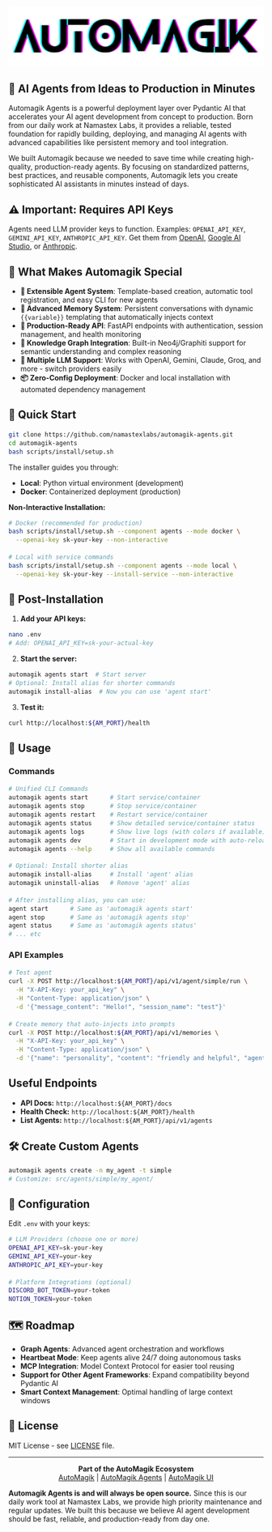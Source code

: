<p align="center">
  <img src=".github/images/automagik_logo.png" alt="AutoMagik Logo" width="600"/>
</p>

## 🚀 AI Agents from Ideas to Production in Minutes

Automagik Agents is a powerful deployment layer over Pydantic AI that accelerates your AI agent development from concept to production. Born from our daily work at Namastex Labs, it provides a reliable, tested foundation for rapidly building, deploying, and managing AI agents with advanced capabilities like persistent memory and tool integration.

We built Automagik because we needed to save time while creating high-quality, production-ready agents. By focusing on standardized patterns, best practices, and reusable components, Automagik lets you create sophisticated AI assistants in minutes instead of days.

## ⚠️ **Important: Requires API Keys**

Agents need LLM provider keys to function. Examples: `OPENAI_API_KEY`, `GEMINI_API_KEY`, `ANTHROPIC_API_KEY`. Get them from [OpenAI](https://platform.openai.com/api-keys), [Google AI Studio](https://makersuite.google.com/app/apikey), or [Anthropic](https://console.anthropic.com/).

## 🌟 What Makes Automagik Special

- **🤖 Extensible Agent System**: Template-based creation, automatic tool registration, and easy CLI for new agents
- **💾 Advanced Memory System**: Persistent conversations with dynamic `{{variable}}` templating that automatically injects context
- **🔧 Production-Ready API**: FastAPI endpoints with authentication, session management, and health monitoring
- **🧠 Knowledge Graph Integration**: Built-in Neo4j/Graphiti support for semantic understanding and complex reasoning
- **🔗 Multiple LLM Support**: Works with OpenAI, Gemini, Claude, Groq, and more - switch providers easily
- **📦 Zero-Config Deployment**: Docker and local installation with automated dependency management

## 🚀 Quick Start

```bash
git clone https://github.com/namastexlabs/automagik-agents.git
cd automagik-agents
bash scripts/install/setup.sh
```

The installer guides you through:
- **Local**: Python virtual environment (development)
- **Docker**: Containerized deployment (production)

**Non-Interactive Installation:**
```bash
# Docker (recommended for production)
bash scripts/install/setup.sh --component agents --mode docker \
  --openai-key sk-your-key --non-interactive

# Local with service commands
bash scripts/install/setup.sh --component agents --mode local \
  --openai-key sk-your-key --install-service --non-interactive
```

## 📝 Post-Installation

1. **Add your API keys:**
```bash
nano .env
# Add: OPENAI_API_KEY=sk-your-actual-key
```

2. **Start the server:**
```bash
automagik agents start  # Start server
# Optional: Install alias for shorter commands
automagik install-alias  # Now you can use 'agent start'
```

3. **Test it:**
```bash
curl http://localhost:${AM_PORT}/health
```

## 🎯 Usage

### Commands
```bash
# Unified CLI Commands
automagik agents start      # Start service/container
automagik agents stop       # Stop service/container  
automagik agents restart    # Restart service/container
automagik agents status     # Show detailed service/container status
automagik agents logs       # Show live logs (with colors if available)
automagik agents dev        # Start in development mode with auto-reload
automagik agents --help     # Show all available commands

# Optional: Install shorter alias
automagik install-alias     # Install 'agent' alias
automagik uninstall-alias   # Remove 'agent' alias

# After installing alias, you can use:
agent start      # Same as 'automagik agents start'
agent stop       # Same as 'automagik agents stop'
agent status     # Same as 'automagik agents status'
# ... etc
```

### API Examples
```bash
# Test agent
curl -X POST http://localhost:${AM_PORT}/api/v1/agent/simple/run \
  -H "X-API-Key: your_api_key" \
  -H "Content-Type: application/json" \
  -d '{"message_content": "Hello!", "session_name": "test"}'

# Create memory that auto-injects into prompts
curl -X POST http://localhost:${AM_PORT}/api/v1/memories \
  -H "X-API-Key: your_api_key" \
  -H "Content-Type: application/json" \
  -d '{"name": "personality", "content": "friendly and helpful", "agent_id": 1}'
```

## Useful Endpoints

*   **API Docs:** `http://localhost:${AM_PORT}/docs`
*   **Health Check:** `http://localhost:${AM_PORT}/health`
*   **List Agents:** `http://localhost:${AM_PORT}/api/v1/agents`

## 🛠️ Create Custom Agents

```bash
automagik agents create -n my_agent -t simple
# Customize: src/agents/simple/my_agent/
```

## 🔧 Configuration

Edit `.env` with your keys:
```bash
# LLM Providers (choose one or more)
OPENAI_API_KEY=sk-your-key
GEMINI_API_KEY=your-key  
ANTHROPIC_API_KEY=your-key

# Platform Integrations (optional)
DISCORD_BOT_TOKEN=your-token
NOTION_TOKEN=your-token
```

## 🗺️ Roadmap

- **Graph Agents**: Advanced agent orchestration and workflows 
- **Heartbeat Mode**: Keep agents alive 24/7 doing autonomous tasks
- **MCP Integration**: Model Context Protocol for easier tool reusing
- **Support for Other Agent Frameworks**: Expand compatibility beyond Pydantic AI
- **Smart Context Management**: Optimal handling of large context windows

## 📄 License

MIT License - see [LICENSE](LICENSE) file.

---

<p align="center">
  <b>Part of the AutoMagik Ecosystem</b><br>
  <a href="https://github.com/namastexlabs/automagik">AutoMagik</a> |
  <a href="https://github.com/namastexlabs/automagik-agents">AutoMagik Agents</a> |
  <a href="https://github.com/namastexlabs/automagik-ui">AutoMagik UI</a>
</p>

**Automagik Agents is and will always be open source.** Since this is our daily work tool at Namastex Labs, we provide high priority maintenance and regular updates. We built this because we believe AI agent development should be fast, reliable, and production-ready from day one.
